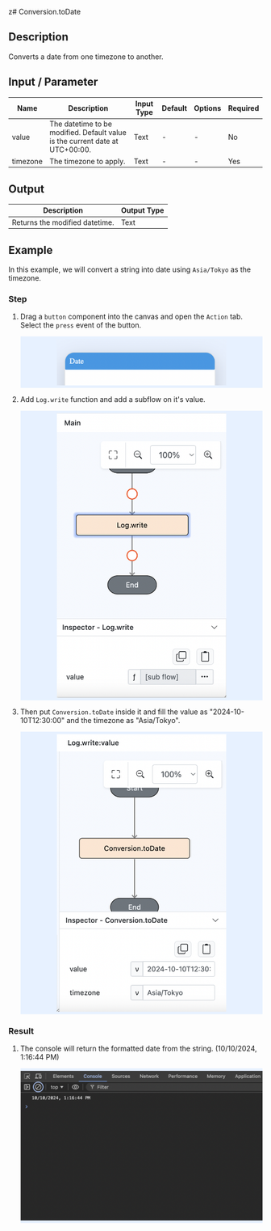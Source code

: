 z# Conversion.toDate

## Description

Converts a date from one timezone to another.

## Input / Parameter

| Name     | Description                                                                   | Input Type | Default | Options | Required |
| -------- | ----------------------------------------------------------------------------- | ---------- | ------- | ------- | -------- |
| value    | The datetime to be modified. Default value is the current date at UTC+00:00.  | Text       | -       | -       | No       |
| timezone | The timezone to apply.                                                        | Text       | -       | -       | Yes      |

## Output

| Description                    | Output Type |
| ------------------------------ | ----------- |
| Returns the modified datetime. | Text        |

## Example

In this example, we will convert a string into date using `Asia/Tokyo` as the timezone.

### Step

1. Drag a `button` component into the canvas and open the `Action` tab. Select the `press` event of the button.

    <div style="display:flex; align-items:center; justify-content:center; background-color: #E7F1FF;">
        <img src="./toDate-step-1.png"
        style="width: 70%; padding: 5px;"/>
    </div>

2. Add `Log.write` function and add a subflow on it's value.

    <div style="display:flex; align-items:center; justify-content:center; background-color: #E7F1FF;">
        <img src="./toDate-step-2.png"
        style="width: 70%; padding: 5px;"/>
    </div>

3. Then put `Conversion.toDate` inside it and fill the value as "2024-10-10T12:30:00" and the timezone as "Asia/Tokyo".
   
    <div style="display:flex; align-items:center; justify-content:center; background-color: #E7F1FF;">
        <img src="./toDate-step-3.png"
        style="width: 70%; padding: 5px;"/>
    </div>

### Result

1. The console will return the formatted date from the string. (10/10/2024, 1:16:44 PM)
   
    <div style="display:flex; align-items:center; justify-content:center; background-color: #E7F1FF;">
        <img src="./toDate-result.png"
        style="width: 100%; padding: 5px;"/>
    </div>
